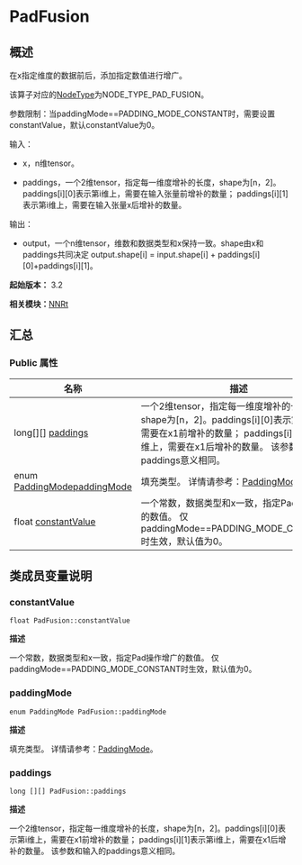 # PadFusion


## 概述

在x指定维度的数据前后，添加指定数值进行增广。

该算子对应的[NodeType](_n_n_rt_v10.md#nodetype)为NODE_TYPE_PAD_FUSION。

参数限制：当paddingMode==PADDING_MODE_CONSTANT时，需要设置constantValue，默认constantValue为0。

输入：

- x，n维tensor。

- paddings，一个2维tensor，指定每一维度增补的长度，shape为[n，2]。paddings[i][0]表示第i维上，需要在输入张量前增补的数量； paddings[i][1]表示第i维上，需要在输入张量x后增补的数量。

输出：

- output，一个n维tensor，维数和数据类型和x保持一致。shape由x和paddings共同决定 output.shape[i] = input.shape[i] + paddings[i][0]+paddings[i][1]。

**起始版本：** 3.2

**相关模块：**[NNRt](_n_n_rt_v10.md)


## 汇总


### Public 属性

| 名称 | 描述 | 
| -------- | -------- |
| long[][] [paddings](#paddings) | 一个2维tensor，指定每一维度增补的长度，shape为[n，2]。paddings[i][0]表示第i维上，需要在x1前增补的数量； paddings[i][1]表示第i维上，需要在x1后增补的数量。 该参数和输入的paddings意义相同。  | 
| enum [PaddingMode](_n_n_rt_v10.md#paddingmode)[paddingMode](#paddingmode) | 填充类型。 详情请参考：[PaddingMode](_n_n_rt_v10.md#paddingmode)。  | 
| float [constantValue](#constantvalue) | 一个常数，数据类型和x一致，指定Pad操作增广的数值。 仅paddingMode==PADDING_MODE_CONSTANT时生效，默认值为0。  | 


## 类成员变量说明


### constantValue

```
float PadFusion::constantValue
```
**描述**

一个常数，数据类型和x一致，指定Pad操作增广的数值。 仅paddingMode==PADDING_MODE_CONSTANT时生效，默认值为0。


### paddingMode

```
enum PaddingMode PadFusion::paddingMode
```
**描述**

填充类型。 详情请参考：[PaddingMode](_n_n_rt_v10.md#paddingmode)。


### paddings

```
long [][] PadFusion::paddings
```
**描述**

一个2维tensor，指定每一维度增补的长度，shape为[n，2]。paddings[i][0]表示第i维上，需要在x1前增补的数量； paddings[i][1]表示第i维上，需要在x1后增补的数量。 该参数和输入的paddings意义相同。
